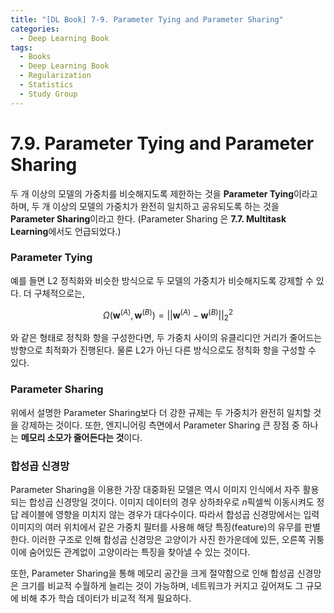 ```yaml
---
title: "[DL Book] 7-9. Parameter Tying and Parameter Sharing"
categories:
  - Deep Learning Book
tags:
  - Books
  - Deep Learning Book
  - Regularization
  - Statistics
  - Study Group
---
```


# 7.9. Parameter Tying and Parameter Sharing

두 개 이상의 모델의 가중치를 비슷해지도록 제한하는 것을 **Parameter Tying**이라고 하며, 두 개 이상의 모델의 가중치가 완전히 일치하고 공유되도록 하는 것을 **Parameter Sharing**이라고 한다. (Parameter Sharing 은 **7.7. Multitask Learning**에서도 언급되었다.)

### Parameter Tying

예를 들면 L2 정칙화와 비슷한 방식으로 두 모델의 가중치가 비슷해지도록 강제할 수 있다. 더 구체적으로는,

$$
\Omega(\boldsymbol w^{(A)}, \boldsymbol w^{(B)}) = ||\boldsymbol w^{(A)}-\boldsymbol w^{(B)}||^2_2
$$

와 같은 형태로 정칙화 항을 구성한다면, 두 가중치 사이의 유클리디안 거리가 줄어드는 방향으로 최적화가 진행된다. 물론 L2가 아닌 다른 방식으로도 정칙화 항을 구성할 수 있다.

### Parameter Sharing

위에서 설명한 Parameter Sharing보다 더 강한 규제는 두 가중치가 완전히 일치할 것을 강제하는 것이다. 또한, 엔지니어링 측면에서 Parameter Sharing 큰 장점 중 하나는 **메모리 소모가 줄어든다는 것**이다.

### 합성곱 신경망

Parameter Sharing을 이용한 가장 대중화된 모델은 역시 이미지 인식에서 자주 활용되는 합성곱 신경망일 것이다. 이미지 데이터의 경우 상하좌우로 $n$픽셀씩 이동시켜도 정답 레이블에 영향을 미치지 않는 경우가 대다수이다. 따라서 합성곱 신경망에서는 입력 이미지의 여러 위치에서 같은 가중치 필터를 사용해 해당 특징(feature)의 유무를 판별한다. 이러한 구조로 인해 합성곱 신경망은 고양이가 사진 한가운데에 있든, 오른쪽 귀퉁이에 숨어있든 관계없이 고양이라는 특징을 찾아낼 수 있는 것이다.

또한, Parameter Sharing을 통해 메모리 공간을 크게 절약함으로 인해 합성곱 신경망은 크기를 비교적 수월하게 늘리는 것이 가능하며, 네트워크가 커지고 깊어져도 그 규모에 비해 추가 학습 데이터가 비교적 적게 필요하다.